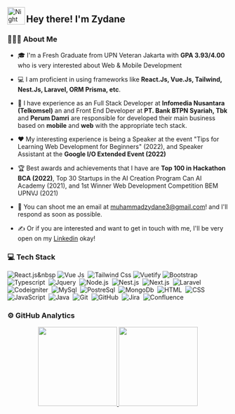 <img alt="Night Coding" src="./assets/Hand%20Wave.gif" width='40' align="left"/><h2>Hey there! I'm Zydane</h2>

### 👨🏻‍💻 About Me

- 🎓 I'm a Fresh Graduate from UPN Veteran Jakarta with **GPA 3.93/4.00** who is very interested about Web & Mobile Development

- 💻 I am proficient in using frameworks like **React.Js, Vue.Js, Tailwind, Nest.Js, Laravel, ORM Prisma, etc**.

- 💼 I have experience as an Full Stack Developer at **Infomedia Nusantara (Telkomsel)** an and Front End Developer at **PT. Bank BTPN Syariah, Tbk** and **Perum Damri** are responsible for developed their main business based on **mobile** and **web** with the appropriate tech stack.

- ❤️ My interesting experience is being a Speaker at the event "Tips for Learning Web Development for Beginners" (2022), and Speaker Assistant at the **Google I/O Extended Event (2022)**

- 🏆 Best awards and achievements that I have are **Top 100 in Hackathon BCA (2022)**, Top 30 Startups in the AI Creation Program Can AI Academy (2021), and 1st Winner Web Development Competition BEM UPNVJ (2021)

- 📧 You can shoot me an email at muhammadzydane3@gmail.com! and I'll respond as soon as possible.

- ✍️ Or if you are interested and want to get in touch with me, I'll be very open on my [Linkedin](https://www.linkedin.com/in/mohamadzydane/) okay!


### 💻 Tech Stack
![React.js](https://img.shields.io/badge/-React.js-05122A?style=flat&logo=react)&nbsp
![Vue Js](https://img.shields.io/badge/-Vue.js-05122A?style=flat&logo=vue.js)&nbsp;
![Tailwind Css](https://img.shields.io/badge/-Tailwind_CSS-05122A?style=flat&logo=tailwindcss)
![Vuetify](https://img.shields.io/badge/-Vuetify-05122A?style=flat&logo=vuetify)
![Bootstrap](https://img.shields.io/badge/-Bootstrap-05122A?style=flat&logo=bootstrap)
![Typescript](https://img.shields.io/badge/-Typescript-05122A?style=flat&logo=typescript)&nbsp;
![Jquery](https://img.shields.io/badge/-Jquery-05122A?style=flat&logo=jquery)&nbsp;
![Node.js](https://img.shields.io/badge/-Node.js-05122A?style=flat&logo=node.js)&nbsp;
![Nest.js](https://img.shields.io/badge/-Nest.js-05122A?style=flat&logo=nestjs)&nbsp;
![Next.js](https://img.shields.io/badge/-Next.js-05122A?style=flat&logo=next.js)&nbsp;
![Laravel](https://img.shields.io/badge/-Laravel-05122A?style=flat&logo=laravel)&nbsp;
![Codeigniter](https://img.shields.io/badge/-Codeigniter-05122A?style=flat&logo=codeigniter)&nbsp;
![MySql](https://img.shields.io/badge/-MySQL-05122A?style=flat&logo=mysql&logoColor=white)&nbsp;
![PostreSql](https://img.shields.io/badge/-PostgreSQL-05122A?style=flat&logo=postgresql)&nbsp;
![MongoDb](https://img.shields.io/badge/-MongoDB-05122A?style=flat&logo=mongodb)&nbsp;
![HTML](https://img.shields.io/badge/-HTML-05122A?style=flat&logo=HTML5)&nbsp;
![CSS](https://img.shields.io/badge/-CSS-05122A?style=flat&logo=CSS3&logoColor=1572B6)&nbsp;
![JavaScript](https://img.shields.io/badge/-JavaScript-05122A?style=flat&logo=javascript)&nbsp;
![Java](https://img.shields.io/badge/-Java-05122A?style=flat&logo=java&logoColor=white)&nbsp;
![Git](https://img.shields.io/badge/-Git-05122A?style=flat&logo=git)&nbsp;
![GitHub](https://img.shields.io/badge/-GitHub-05122A?style=flat&logo=github)&nbsp;
![Jira](https://img.shields.io/badge/-Jira-05122A?style=flat&logo=jira)&nbsp;
![Confluence](https://img.shields.io/badge/-Confluence-05122A?style=flat&logo=confluence)&nbsp;


### ⚙️ GitHub Analytics

<p align="center">
<a href="https://github.com/zydane07">
  <img height="180em" src="https://github-readme-stats-eight-theta.vercel.app/api?username=zydane07&show_icons=true&theme=algolia&include_all_commits=true&count_private=true"/>
  <img height="180em" src="https://github-readme-stats-eight-theta.vercel.app/api/top-langs/?username=zydane07&layout=compact&langs_count=8&theme=algolia"/>
</a>
</p>
